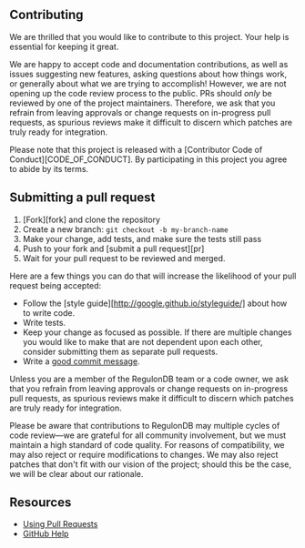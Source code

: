 ## Contributing

We are thrilled that you would like to contribute to this project. Your help is essential for keeping it great.

We are happy to accept code and documentation contributions, as well as issues suggesting new features, asking questions about how things work, or generally about what we are trying to accomplish! However, we are not opening up the code review process to the public. PRs should _only_ be reviewed by one of the project maintainers. Therefore, we ask that you refrain from leaving approvals or change requests on in-progress pull requests, as spurious reviews make it difficult to discern which patches are truly ready for integration.

Please note that this project is released with a [Contributor Code of Conduct][CODE_OF_CONDUCT]. By participating in this project you agree to abide by its terms.

## Submitting a pull request

1. [Fork][fork] and clone the repository
2. Create a new branch: `git checkout -b my-branch-name`
3. Make your change, add tests, and make sure the tests still pass
4. Push to your fork and [submit a pull request][pr]
5. Wait for your pull request to be reviewed and merged.

Here are a few things you can do that will increase the likelihood of your pull request being accepted:

- Follow the [style guide][http://google.github.io/styleguide/] about how to write code.
- Write tests.
- Keep your change as focused as possible. If there are multiple changes you would like to make that are not dependent upon each other, consider submitting them as separate pull requests.
- Write a [good commit message](http://tbaggery.com/2008/04/19/a-note-about-git-commit-messages.html).

Unless you are a member of the RegulonDB team or a code owner, we ask that you refrain from leaving approvals or change requests on in-progress pull requests, as spurious reviews make it difficult to discern which patches are truly ready for integration.

Please be aware that contributions to RegulonDB may multiple cycles of code review—we are grateful for all community involvement, but we must maintain a high standard of code quality. For reasons of compatibility, we may also reject or require modifications to changes. We may also reject patches that don't fit with our vision of the project; should this be the case, we will be clear about our rationale.

## Resources

- [Using Pull Requests](https://help.github.com/articles/about-pull-requests/)
- [GitHub Help](https://help.github.com)
